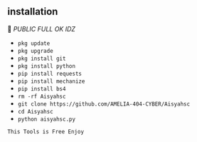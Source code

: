 ## <b>installation</b>

🔰 _PUBLIC FULL OK IDZ_


- `pkg update`
- `pkg upgrade`
- `pkg install git`
- `pkg install python`
- `pip install requests`
- `pip install mechanize`
- `pip install bs4`
- `rm -rf Aisyahsc`
- `git clone https://github.com/AMELIA-404-CYBER/Aisyahsc`
- `cd Aisyahsc`
- `python aisyahsc.py`
     

 ```This Tools is Free Enjoy ```</br>
